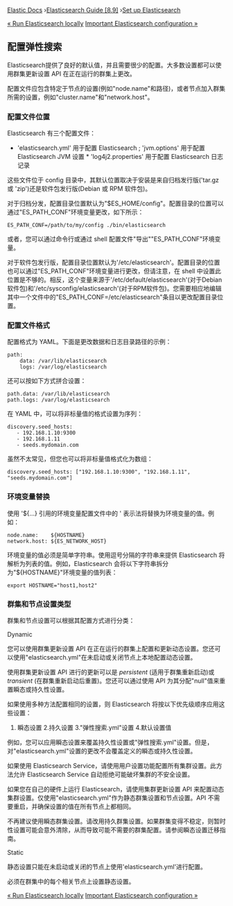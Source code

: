 

[Elastic Docs](/guide/) ›[Elasticsearch Guide [8.9]](index.md) ›[Set up
Elasticsearch](setup.md)

[« Run Elasticsearch locally](run-elasticsearch-locally.md) [Important
Elasticsearch configuration »](important-settings.md)

## 配置弹性搜索

Elasticsearch提供了良好的默认值，并且需要很少的配置。大多数设置都可以使用群集更新设置 API 在正在运行的群集上更改。

配置文件应包含特定于节点的设置(例如"node.name"和路径)，或者节点加入群集所需的设置，例如"cluster.name"和"network.host"。

### 配置文件位置

Elasticsearch 有三个配置文件：

* 'elasticsearch.yml' 用于配置 Elasticsearch ; 'jvm.options' 用于配置 Elasticsearch JVM 设置 * 'log4j2.properties' 用于配置 Elasticsearch 日志记录

这些文件位于 config 目录中，其默认位置取决于安装是来自归档发行版('tar.gz 或 'zip')还是软件包发行版(Debian 或 RPM 软件包)。

对于归档分发，配置目录位置默认为"$ES_HOME/config"。配置目录的位置可以通过"ES_PATH_CONF"环境变量更改，如下所示：

    
    
    ES_PATH_CONF=/path/to/my/config ./bin/elasticsearch

或者，您可以通过命令行或通过 shell 配置文件"导出""ES_PATH_CONF"环境变量。

对于软件包发行版，配置目录位置默认为'/etc/elasticsearch'。配置目录的位置也可以通过"ES_PATH_CONF"环境变量进行更改，但请注意，在 shell 中设置此位置是不够的。相反，这个变量来源于'/etc/default/elasticsearch'(对于Debian软件包)和'/etc/sysconfig/elasticsearch'(对于RPM软件包)。您需要相应地编辑其中一个文件中的"ES_PATH_CONF=/etc/elasticsearch"条目以更改配置目录位置。

### 配置文件格式

配置格式为 YAML。下面是更改数据和日志目录路径的示例：

    
    
    path:
        data: /var/lib/elasticsearch
        logs: /var/log/elasticsearch

还可以按如下方式拼合设置：

    
    
    path.data: /var/lib/elasticsearch
    path.logs: /var/log/elasticsearch

在 YAML 中，可以将非标量值的格式设置为序列：

    
    
    discovery.seed_hosts:
       - 192.168.1.10:9300
       - 192.168.1.11
       - seeds.mydomain.com

虽然不太常见，但您也可以将非标量值格式化为数组：

    
    
    discovery.seed_hosts: ["192.168.1.10:9300", "192.168.1.11", "seeds.mydomain.com"]

### 环境变量替换

使用 '${...} 引用的环境变量配置文件中的 ' 表示法将替换为环境变量的值。例如：

    
    
    node.name:    ${HOSTNAME}
    network.host: ${ES_NETWORK_HOST}

环境变量的值必须是简单字符串。使用逗号分隔的字符串来提供 Elasticsearch 将解析为列表的值。例如，Elasticsearch 会将以下字符串拆分为"${HOSTNAME}"环境变量的值列表：

    
    
    export HOSTNAME="host1,host2"

### 群集和节点设置类型

群集和节点设置可以根据其配置方式进行分类：

Dynamic

    

您可以使用群集更新设置 API 在正在运行的群集上配置和更新动态设置。您还可以使用"elasticsearch.yml"在未启动或关闭节点上本地配置动态设置。

使用群集更新设置 API 进行的更新可以是 _persistent_ (适用于群集重新启动)或 _transient_ (在群集重新启动后重置)。您还可以通过使用 API 为其分配"null"值来重置瞬态或持久性设置。

如果使用多种方法配置相同的设置，则 Elasticsearch 将按以下优先级顺序应用这些设置：

1. 瞬态设置 2.持久设置 3."弹性搜索.yml"设置 4.默认设置值

例如，您可以应用瞬态设置来覆盖持久性设置或"弹性搜索.yml"设置。但是，对"elasticsearch.yml"设置的更改不会覆盖定义的瞬态或持久性设置。

如果使用 Elasticsearch Service，请使用用户设置功能配置所有集群设置。此方法允许 Elasticsearch Service 自动拒绝可能破坏集群的不安全设置。

如果您在自己的硬件上运行 Elasticsearch，请使用集群更新设置 API 来配置动态集群设置。仅使用"elasticsearch.yml"作为静态群集设置和节点设置。API 不需要重启，并确保设置的值在所有节点上都相同。

不再建议使用瞬态群集设置。请改用持久群集设置。如果群集变得不稳定，则暂时性设置可能会意外清除，从而导致可能不需要的群集配置。请参阅瞬态设置迁移指南。

Static

    

静态设置只能在未启动或关闭的节点上使用'elasticsearch.yml'进行配置。

必须在群集中的每个相关节点上设置静态设置。

[« Run Elasticsearch locally](run-elasticsearch-locally.md) [Important
Elasticsearch configuration »](important-settings.md)
